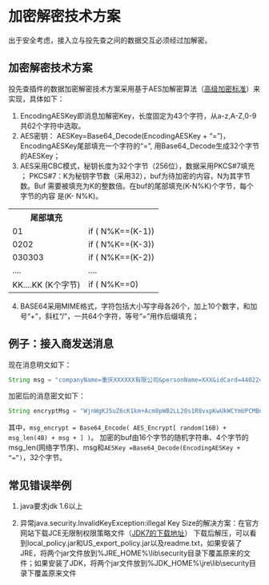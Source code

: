 # 加密解密技术方案

出于安全考虑，接入立与投先查之间的数据交互必须经过加解密。

## 加密解密技术方案

投先查插件的数据加密解密技术方案采用基于AES加解密算法（<a target="_blank" href="https://zh.wikipedia.org/wiki/%E9%AB%98%E7%BA%A7%E5%8A%A0%E5%AF%86%E6%A0%87%E5%87%86">高级加密标准</a>）来实现，具体如下：

1. EncodingAESKey即消息加解密Key，长度固定为43个字符，从a-z,A-Z,0-9共62个字符中选取。
2. AES密钥： AESKey=Base64_Decode(EncodingAESKey + “=”)，EncodingAESKey尾部填充一个字符的“=”, 用Base64_Decode生成32个字节的AESKey；
3. AES采用CBC模式，秘钥长度为32个字节（256位），数据采用PKCS#7填充 ； PKCS#7：K为秘钥字节数（采用32），buf为待加密的内容，N为其字节数。Buf 需要被填充为K的整数倍。在buf的尾部填充(K-N%K)个字节，每个字节的内容 是(K- N%K)。

<table>
<tr>
<th>尾部填充</th>
<th></th>
</tr>
<tr>
<td>01</td>
<td>if ( N%K==(K-1))</td>
</tr>
<tr>
<td>0202</td>
<td>if ( N%K==(K-3))</td>
</tr>
<tr>
<td>030303</td>
<td>if ( N%K==(K-2))</td>
</tr>
<tr>
<td>....</td>
<td>....</td>
</tr>
<tr>
<td>KK....KK (K个字节)</td>
<td>if ( N%K==0)</td>
</tr>
</table>

4. BASE64采用MIME格式，字符包括大小写字母各26个，加上10个数字，和加号“+”，斜杠“/”，一共64个字符，等号“=”用作后缀填充；

## 例子：接入商发送消息

现在消息明文如下：

```java
String msg = "companyName=重庆XXXXXX有限公司&personName=XXX&idCard=440224XXXXXXXX28XX";
```

加密后的消息密文如下：

```java
String encryptMsg = "WjnWgKJ5uZ6cK1km+Acm8pWB2LL20s1R8vxpKwUkWCYmUPCMBnZeKgVd/fO/f/HmjPNUs0tkp3/aIOMB4ROWDVPwmYWsPddJhwZgIUIojpnwsUHWAm8CAXI2sT8spE2zpyBJmopi3x79b7rX08vteeRIJsk/LsgSjDTifdNWt/A=";
```

其中，`msg_encrypt = Base64_Encode( AES_Encrypt[ random(16B) + msg_len(4B) + msg + ] )`。
加密的buf由16个字节的随机字符串、4个字节的msg_len(网络字节序)、msg和`AESKey =Base64_Decode(EncodingAESKey + “=”)`，32个字节。

## 常见错误举例

1. java要求jdk 1.6以上

2. 异常java.security.InvalidKeyException:illegal Key Size的解决方案：在官方网站下载JCE无限制权限策略文件（<a target="_blank" href="http://www.oracle.com/technetwork/java/javase/downloads/jce-7-download-432124.html">JDK7的下载地址</a>）
    下载后解压，可以看到local_policy.jar和US_export_policy.jar以及readme.txt，如果安装了JRE，将两个jar文件放到%JRE_HOME%\lib\security目录下覆盖原来的文件；如果安装了JDK，将两个jar文件放到%JDK_HOME%\jre\lib\security目录下覆盖原来文件
